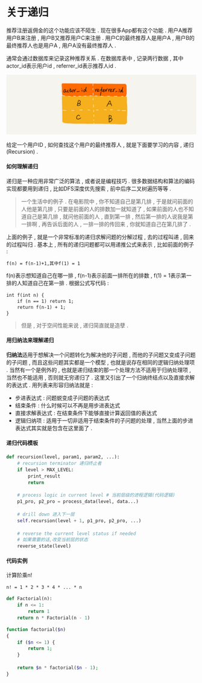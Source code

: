 # 关于递归

推荐注册返佣金的这个功能应该不陌生 . 现在很多App都有这个功能 . 用户A推荐用户B来注册 , 用户B又推荐用户C来注册 . 用户C的最终推荐人是用户A , 用户B的最终推荐人也是用户A , 用户A没有最终推荐人 .

通常会通过数据库来记录这种推荐关系 . 在数据库表中 , 记录两行数据 , 其中actor\_id表示用户id , referrer\_id表示推荐人id .

![](/assets/tuijianguanxi.png)

给定一个用户ID , 如何查找这个用户的最终推荐人 , 就是下面要学习的内容 , 递归\(Recursion\) .

#### 如何理解递归

递归是一种应用非常广泛的算法 , 或者说是编程技巧 . 很多数据结构和算法的编码实现都要用到递归 , 比如DFS深度优先搜索 , 前中后序二叉树遍历等等 .

> 一个生活中的例子 . 在电影院中 , 你不知道自己是第几排 , 于是就问前面的人他是第几排 , 只要是前面的人的排数加一就知道了 , 如果前面的人也不知道自己是第几排 , 就问他前面的人 , 直到第一排 , 然后第一排的人说我是第一排啊 , 再告诉后面的人 , 一排一排的传回来 , 你就知道自己在第几排了 .

上面的例子 , 就是一个非常标准的递归求解问题的分解过程 , 去的过程叫递 , 回来的过程叫归 . 基本上 , 所有的递归问题都可以用递推公式来表示 , 比如前面的例子 :

```
f(n) = f(n-1)+1,其中f(1) = 1
```

f\(n\)表示想知道自己在哪一排 , f\(n-1\)表示前面一排所在的排数 , f\(1\) = 1表示第一排的人知道自己在第一排 . 根据公式写代码 :

```
int f(int n) {
    if (n == 1) return 1;
    return f(n-1) + 1;
}
```

> 但是 , 对于空间性能来说 , 递归简直就是造孽 .

#### 用归纳法来理解递归

**归纳法**适用于想解决一个问题转化为解决他的子问题 , 而他的子问题又变成子问题的子问题 , 而且这些问题其实都是一个模型 , 也就是说存在相同的逻辑归纳处理项 . 当然有一个是例外的 , 也就是递归结束的那一个处理方法不适用于归纳处理项 , 当然也不能适用 , 否则就无穷递归了 . 这里又引出了一个归纳终结点以及直接求解的表达式 . 用列表来形容归纳法就是 :

* 步进表达式 : 问题蜕变成子问题的表达式
* 结束条件 : 什么时候可以不再是用步进表达式
* 直接求解表达式 : 在结束条件下能够直接计算返回值的表达式
* 逻辑归纳项 : 适用于一切非适用于结束条件的子问题的处理 , 当然上面的步进表达式其实就是包含在这里面了 . 

#### 递归代码模板

```py
def recursion(level, param1, param2, ...):
    # recursion terminator 递归终止者
    if level > MAX_LEVEL:
        print_result
        return

    # process logic in current level # 当前层级的进程逻辑(代码逻辑)
    p1_pro, p2_pro = process_data(level, data...)

    # drill down 进入下一层
    self.recursion(level + 1, p1_pro, p2_pro, ...)

    # reverse the current level status if needed
    # 如果需要的话,改变当前层的状态
    reverse_state(level)
```

#### 代码实例

计算阶乘n!

```
n! = 1 * 2 * 3 * 4 * ... * n
```

```py
def Factorial(n):
    if n <= 1:
        return 1
    return n * Factorial(n - 1)
```

```php
function factorial($n)
{
    if ($n <= 1) {
        return 1;
    }

    return $n * factorial($n - 1);
}
```




